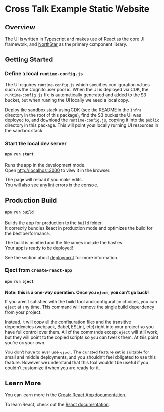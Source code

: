 # Cross Talk Example Static Website

## Overview

The UI is written in Typescript and makes use of React as the core UI framework, and [NorthStar](https://northstar.aws-prototyping.cloud/) as the primary component library.

## Getting Started

### Define a local `runtime-config.js`

The UI requires `runtime-config.js` which specifies configuration values such as the Cognito user pool id.
When the UI is deployed via CDK, the `runtime-config.js` file is automatically generated and added to the
S3 bucket, but when running the UI locally we need a local copy.

Deploy the sandbox stack using CDK (see the README in the `Infra` directory in the root of this package), find the
S3 bucket the UI was deployed to, and download the `runtime-config.js`, copying it into the `public` directory in this
package. This will point your locally running UI resources in the sandbox stack.

### Start the local dev server

#### `npm run start`

Runs the app in the development mode.<br />
Open [http://localhost:3000](http://localhost:3000) to view it in the browser.

The page will reload if you make edits.<br />
You will also see any lint errors in the console.

## Production Build

#### `npm run build`

Builds the app for production to the `build` folder.<br />
It correctly bundles React in production mode and optimizes the build for the best performance.

The build is minified and the filenames include the hashes.<br />
Your app is ready to be deployed!

See the section about [deployment](https://facebook.github.io/create-react-app/docs/deployment) for more information.

### Eject from `create-react-app`

#### `npm run eject`

**Note: this is a one-way operation. Once you `eject`, you can’t go back!**

If you aren’t satisfied with the build tool and configuration choices, you can `eject` at any time. This command will remove the single build dependency from your project.

Instead, it will copy all the configuration files and the transitive dependencies (webpack, Babel, ESLint, etc) right into your project so you have full control over them. All of the commands except `eject` will still work, but they will point to the copied scripts so you can tweak them. At this point you’re on your own.

You don’t have to ever use `eject`. The curated feature set is suitable for small and middle deployments, and you shouldn’t feel obligated to use this feature. However we understand that this tool wouldn’t be useful if you couldn’t customize it when you are ready for it.

## Learn More

You can learn more in the [Create React App documentation](https://facebook.github.io/create-react-app/docs/getting-started).

To learn React, check out the [React documentation](https://reactjs.org/).

